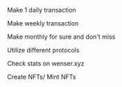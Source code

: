 Make 1 daily transaction

Make weekly transaction

Make monthly for sure and don't miss

Utilize different protocols

Check stats on wenser.xyz

Create NFTs/ Mint NFTs

